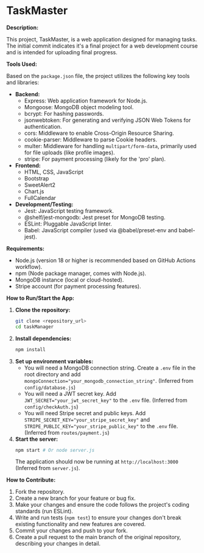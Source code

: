 # TaskMaster

**Description:**

This project, TaskMaster, is a web application designed for managing tasks. The initial commit indicates it's a final project for a web development course and is intended for uploading final progress.

**Tools Used:**

Based on the `package.json` file, the project utilizes the following key tools and libraries:

* **Backend:**
    * Express: Web application framework for Node.js.
    * Mongoose: MongoDB object modeling tool.
    * bcrypt: For hashing passwords.
    * jsonwebtoken: For generating and verifying JSON Web Tokens for authentication.
    * cors: Middleware to enable Cross-Origin Resource Sharing.
    * cookie-parser: Middleware to parse Cookie headers.
    * multer: Middleware for handling `multipart/form-data`, primarily used for file uploads (like profile images).
    * stripe: For payment processing (likely for the 'pro' plan).
* **Frontend:**
    * HTML, CSS, JavaScript
    * Bootstrap 
    * SweetAlert2 
    * Chart.js 
    * FullCalendar 
* **Development/Testing:**
    * Jest: JavaScript testing framework.
    * @shelf/jest-mongodb: Jest preset for MongoDB testing.
    * ESLint: Pluggable JavaScript linter.
    * Babel: JavaScript compiler (used via @babel/preset-env and babel-jest).

**Requirements:**

* Node.js (version 18 or higher is recommended based on GitHub Actions workflow).
* npm (Node package manager, comes with Node.js).
* MongoDB instance (local or cloud-hosted).
* Stripe account (for payment processing features).

**How to Run/Start the App:**

1.  **Clone the repository:**
    ```bash
    git clone <repository_url>
    cd taskManager
    ```
2.  **Install dependencies:**
    ```bash
    npm install
    ```
3.  **Set up environment variables:**
    * You will need a MongoDB connection string. Create a `.env` file in the root directory and add `mongoConnection="your_mongodb_connection_string"`. (Inferred from `config/database.js`)
    * You will need a JWT secret key. Add `JWT_SECRET="your_jwt_secret_key"` to the `.env` file. (Inferred from `config/checkAuth.js`)
    * You will need Stripe secret and public keys. Add `STRIPE_SECRET_KEY="your_stripe_secret_key"` and `STRIPE_PUBLIC_KEY="your_stripe_public_key"` to the `.env` file. (Inferred from `routes/payment.js`)
4.  **Start the server:**
    ```bash
    npm start # Or node server.js
    ```
    The application should now be running at `http://localhost:3000` (Inferred from `server.js`).

**How to Contribute:**

1.  Fork the repository.
2.  Create a new branch for your feature or bug fix.
3.  Make your changes and ensure the code follows the project's coding standards (run ESLint).
4.  Write and run tests (`npm test`) to ensure your changes don't break existing functionality and new features are covered.
5.  Commit your changes and push to your fork.
6.  Create a pull request to the main branch of the original repository, describing your changes in detail.